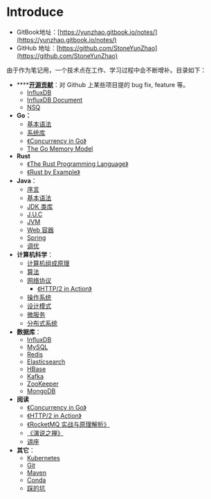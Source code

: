 # Introduce

* GitBook地址：[https://yunzhao.gitbook.io/notes/](https://yunzhao.gitbook.io/notes/)
* GitHub 地址：[https://github.com/StoneYunZhao](https://github.com/StoneYunZhao)

由于作为笔记用，一个技术点在工作、学习过程中会不断增补。目录如下：

* ****[**开源贡献**](open-source-contribution.md)：对 Github 上某些项目提的 bug fix, feature 等。
  * [InfluxDB](open-source-contribution.md#influxdb)
  * [InfluxDB Document](open-source-contribution.md#influxdb-document)
  * [NSQ](open-source-contribution.md#nsq)
* **Go：**
  * [基本语法](go/grammar/)
  * [系统库](go/system-library/)
  * [《Concurrency in Go》](go/concurrency-in-go.md)
  * [The Go Memory Model](go/the-go-memory-model.md)
* **Rust**
  * [《The Rust Programming Language》](rust/the-rust-programming-language.md)
  * [《Rust by Example》](rust/rust-by-example.md)
* **Java**：
  * [序言](java/preface.md)
  * [基本语法](java/grammar/)
  * [JDK 类库](java/class-libraries/)
  * [J.U.C](java/concurrency/)
  * [JVM](java/jvm/)
  * [Web 容器](java/web-container/)
  * [Spring](java/spring.md)
  * [调优](java/tuning/)
* **计算机科学**：
  * [计算机组成原理](computer-science/computer-organization.md)
  * [算法](computer-science/algorithm/)
  * [网络协议](computer-science/network-protocol/)
    * [《HTTP/2 in Action》](computer-science/network-protocol/http-2-in-action.md)
  * [操作系统](computer-science/linux/)
  * [设计模式](computer-science/design-patterns/)
  * [微服务](computer-science/microservice/)
  * [分布式系统](computer-science/distributed-system/)
* **数据库**：
  * [InfluxDB](database/influxdb/)
  * [MySQL](database/mysql/)
  * [Redis](database/basic.md)
  * [Elasticsearch](database/elasticsearch/)
  * [HBase](database/hbase.md)
  * [Kafka](database/kafka.md)
  * [ZooKeeper](database/zookeeper-1.md)
  * [MongoDB](database/mongodb.md)
* **阅读**
  * [《Concurrency in Go》](go/concurrency-in-go.md)
  * [《HTTP/2 in Action》](computer-science/network-protocol/http-2-in-action.md)
  * [《RocketMQ 实战与原理解析》](reading/rocketmq.md)
  * [《演说之禅》](reading/yan-shuo-zhi-chan.md)
  * [讲座](reading/lecture.md)
* **其它**：&#x20;
  * [Kubernetes](other/kubernetes.md)
  * [Git](other/git.md)
  * [Maven](other/maven.md)
  * [Conda](other/anaconda-and-conda.md)
  * [踩的坑](other/fuck-shit/)
